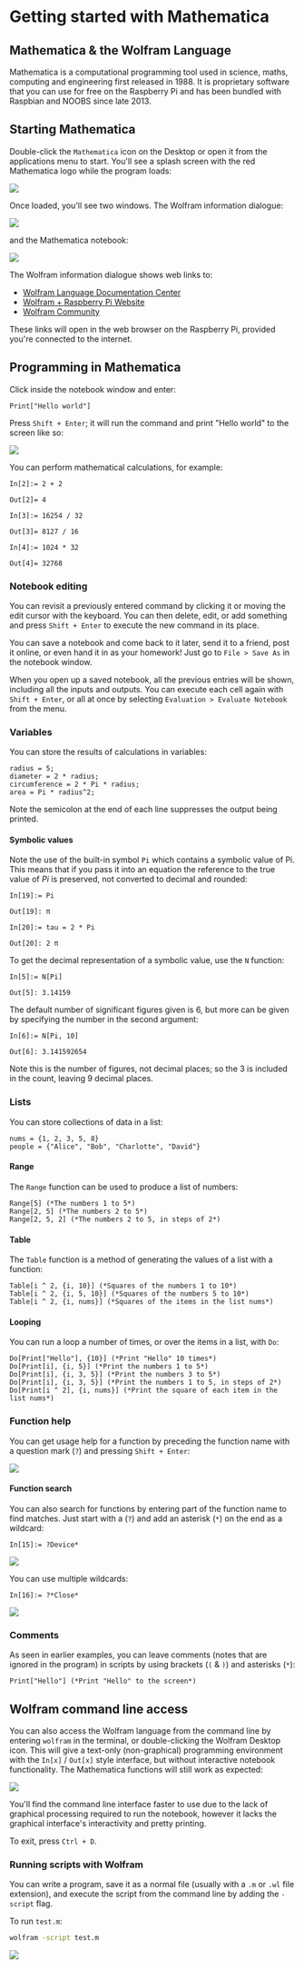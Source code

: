 # Getting started with Mathematica

## Mathematica & the Wolfram Language

Mathematica is a computational programming tool used in science, maths, computing and engineering first released in 1988. It is proprietary software that you can use for free on the Raspberry Pi and has been bundled with Raspbian and NOOBS since late 2013.

## Starting Mathematica

Double-click the `Mathematica` icon on the Desktop or open it from the applications menu to start. You'll see a splash screen with the red Mathematica logo while the program loads:

![](images/splash.png)

Once loaded, you'll see two windows. The Wolfram information dialogue:

![](images/info.png)

and the Mathematica notebook:

![](images/notebook.png)

The Wolfram information dialogue shows web links to:

- [Wolfram Language Documentation Center](http://reference.wolfram.com/language/index.html)
- [Wolfram + Raspberry Pi Website](http://www.wolfram.com/raspberry-pi)
- [Wolfram Community](http://community.wolfram.com/content?curTag=raspberry%20pi)

These links will open in the web browser on the Raspberry Pi, provided you're connected to the internet.

## Programming in Mathematica

Click inside the notebook window and enter:

```
Print["Hello world"]
```

Press `Shift + Enter`; it will run the command and print "Hello world" to the screen like so:

![](images/hello-world.png)

You can perform mathematical calculations, for example:

```
In[2]:= 2 + 2

Out[2]= 4

In[3]:= 16254 / 32

Out[3]= 8127 / 16

In[4]:= 1024 * 32

Out[4]= 32768
```

### Notebook editing

You can revisit a previously entered command by clicking it or moving the edit cursor with the keyboard. You can then delete, edit, or add something and press `Shift + Enter` to execute the new command in its place.

You can save a notebook and come back to it later, send it to a friend, post it online, or even hand it in as your homework! Just go to `File > Save As` in the notebook window.

When you open up a saved notebook, all the previous entries will be shown, including all the inputs and outputs. You can execute each cell again with `Shift + Enter`, or all at once by selecting `Evaluation > Evaluate Notebook` from the menu.

### Variables

You can store the results of calculations in variables:

```
radius = 5;
diameter = 2 * radius;
circumference = 2 * Pi * radius;
area = Pi * radius^2;
```

Note the semicolon at the end of each line suppresses the output being printed.

#### Symbolic values

Note the use of the built-in symbol `Pi` which contains a symbolic value of Pi. This means that if you pass it into an equation the reference to the true value of *Pi* is preserved, not converted to decimal and rounded:

```
In[19]:= Pi

Out[19]: π

In[20]:= tau = 2 * Pi

Out[20]: 2 π
```

To get the decimal representation of a symbolic value, use the `N` function:

```
In[5]:= N[Pi]

Out[5]: 3.14159
```

The default number of significant figures given is 6, but more can be given by specifying the number in the second argument:

```
In[6]:= N[Pi, 10]

Out[6]: 3.141592654
```

Note this is the number of figures, not decimal places; so the 3 is included in the count, leaving 9 decimal places.

### Lists

You can store collections of data in a list:

```
nums = {1, 2, 3, 5, 8}
people = {"Alice", "Bob", "Charlotte", "David"}
```

#### Range

The `Range` function can be used to produce a list of numbers:

```
Range[5] (*The numbers 1 to 5*)
Range[2, 5] (*The numbers 2 to 5*)
Range[2, 5, 2] (*The numbers 2 to 5, in steps of 2*)
```

#### Table

The `Table` function is a method of generating the values of a list with a function:

```
Table[i ^ 2, {i, 10}] (*Squares of the numbers 1 to 10*)
Table[i ^ 2, {i, 5, 10}] (*Squares of the numbers 5 to 10*)
Table[i ^ 2, {i, nums}] (*Squares of the items in the list nums*)
```

#### Looping

You can run a loop a number of times, or over the items in a list, with `Do`:

```
Do[Print["Hello"], {10}] (*Print "Hello" 10 times*)
Do[Print[i], {i, 5}] (*Print the numbers 1 to 5*)
Do[Print[i], {i, 3, 5}] (*Print the numbers 3 to 5*)
Do[Print[i], {i, 3, 5}] (*Print the numbers 1 to 5, in steps of 2*)
Do[Print[i ^ 2], {i, nums}] (*Print the square of each item in the list nums*)
```

### Function help

You can get usage help for a function by preceding the function name with a question mark (`?`) and pressing `Shift + Enter`:

![](images/sqrt.png)

#### Function search

You can also search for functions by entering part of the function name to find matches. Just start with a (`?`) and add an asterisk (`*`) on the end as a wildcard:

```
In[15]:= ?Device*
```

![](images/function-search.png)

You can use multiple wildcards:

```
In[16]:= ?*Close*
```

![](images/function-search2.png)

### Comments

As seen in earlier examples, you can leave comments (notes that are ignored in the program) in scripts by using brackets (`(` & `)`) and asterisks (`*`):

```
Print["Hello"] (*Print "Hello" to the screen*)
```

## Wolfram command line access

You can also access the Wolfram language from the command line by entering `wolfram` in the terminal, or double-clicking the Wolfram Desktop icon. This will give a text-only (non-graphical) programming environment with the `In[x]` / `Out[x]` style interface, but without interactive notebook functionality. The Mathematica functions will still work as expected:

![](images/command-line.png)

You'll find the command line interface faster to use due to the lack of graphical processing required to run the notebook, however it lacks the graphical interface's interactivity and pretty printing.

To exit, press `Ctrl + D`.

### Running scripts with Wolfram

You can write a program, save it as a normal file (usually with a `.m` or `.wl` file extension), and execute the script from the command line by adding the `-script` flag.

To run `test.m`:

```bash
wolfram -script test.m
```

![](images/script.png)

